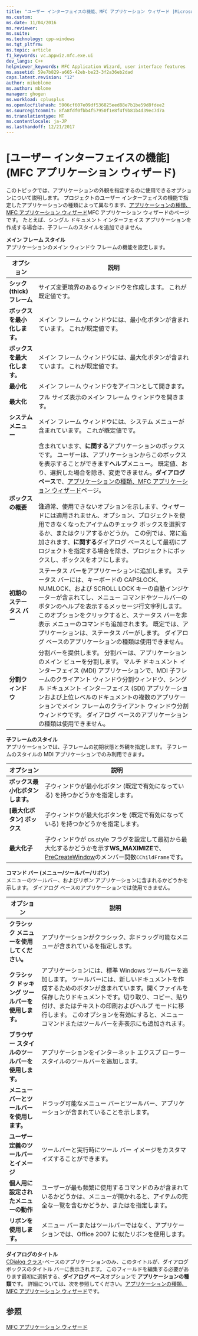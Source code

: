 ```yaml
---
title: "ユーザー インターフェイスの機能、MFC アプリケーション ウィザード |Microsoft ドキュメント"
ms.custom: 
ms.date: 11/04/2016
ms.reviewer: 
ms.suite: 
ms.technology: cpp-windows
ms.tgt_pltfrm: 
ms.topic: article
f1_keywords: vc.appwiz.mfc.exe.ui
dev_langs: C++
helpviewer_keywords: MFC Application Wizard, user interface features
ms.assetid: 59e7b829-a665-42eb-be23-3f2a36eb2dad
caps.latest.revision: "12"
author: mikeblome
ms.author: mblome
manager: ghogen
ms.workload: cplusplus
ms.openlocfilehash: 5906cf607e09df536825eed88e7b1be59d8fdee2
ms.sourcegitcommit: 8fa8fdf0fbb4f57950f1e8f4f9b81b4d39ec7d7a
ms.translationtype: MT
ms.contentlocale: ja-JP
ms.lasthandoff: 12/21/2017
---
```

# <a name="user-interface-features-mfc-application-wizard"></a>[ユーザー インターフェイスの機能] (MFC アプリケーション ウィザード)
このトピックでは、アプリケーションの外観を指定するのに使用できるオプションについて説明します。 プロジェクトのユーザー インターフェイスの機能で指定したアプリケーションの種類によって異なります、[アプリケーションの種類、MFC アプリケーション ウィザード](../../mfc/reference/application-type-mfc-application-wizard.md)MFC アプリケーション ウィザードのページです。 たとえば、シングル ドキュメント インターフェイス アプリケーションを作成する場合は、子フレームのスタイルを追加できません。  
  
 **メイン フレーム スタイル**  
 アプリケーションのメイン ウィンドウ フレームの機能を設定します。  
  
|オプション|説明|  
|------------|-----------------|  
|**シック (thick) フレーム**|サイズ変更境界のあるウィンドウを作成します。 これが既定値です。|  
|**ボックスを最小化します。**|メイン フレーム ウィンドウには、最小化ボタンが含まれています。 これが既定値です。|  
|**ボックスを最大化します。**|メイン フレーム ウィンドウには、最大化ボタンが含まれています。 これが既定値です。|  
|**最小化**|メイン フレーム ウィンドウをアイコンとして開きます。|  
|**最大化**|フル サイズ表示のメイン フレーム ウィンドウを開きます。|  
|**システム メニュー**|メイン フレーム ウィンドウには、システム メニューが含まれています。 これが既定値です。|  
|**ボックスの概要**|含まれています、**に関する**アプリケーションのボックスです。 ユーザーは、アプリケーションからこのボックスを表示することができます**ヘルプ**メニュー。 既定値、おり、選択した場合を除き、変更できません。**ダイアログ ベース**で、[アプリケーションの種類、MFC アプリケーション ウィザード](../../mfc/reference/application-type-mfc-application-wizard.md)ページ。<br /><br /> **注**通常、使用できないオプションを示します、ウィザードには適用されません、オプション、プロジェクトを使用できなくなったアイテムのチェック ボックスを選択するか、またはクリアするかどうか。 この例では、常に追加されます、**に関する**ダイアログ ベースとして最初にプロジェクトを指定する場合を除き、プロジェクトにボックスし、ボックスをオフにします。|  
|**初期のステータス バー**|ステータス バーをアプリケーションに追加します。 ステータス バーには、キーボードの CAPSLOCK、NUMLOCK、および SCROLL LOCK キーの自動インジケーターが含まれてし、メニュー コマンドやツールバーのボタンのヘルプを表示するメッセージ行文字列します。 このオプションをクリックすると、ステータス バーを非表示 メニューのコマンドも追加されます。 既定では、アプリケーションは、ステータス バーがします。 ダイアログ ベースのアプリケーションの種類は使用できません。|  
|**分割ウィンドウ**|分割バーを提供します。 分割バーは、アプリケーションのメイン ビューを分割します。 マルチ ドキュメント インターフェイス (MDI) アプリケーションで、MDI 子フレームのクライアント ウィンドウ分割ウィンドウ、シングル ドキュメント インターフェイス (SDI) アプリケーションおよび上位レベルのドキュメントの複数のアプリケーションでメイン フレームのクライアント ウィンドウ分割ウィンドウです。 ダイアログ ベースのアプリケーションの種類は使用できません。|  
  
 **子フレームのスタイル**  
 アプリケーションでは、子フレームの初期状態と外観を指定します。 子フレームのスタイルの MDI アプリケーションでのみ利用できます。  
  
|オプション|説明|  
|------------|-----------------|  
|**ボックス最小化ボタンします。**|子ウィンドウが最小化ボタン (既定で有効になっている) を持つかどうかを指定します。|  
|**[最大化ボタン] ボックス**|子ウィンドウが最大化ボタンを (既定で有効になっている) を持つかどうかを指定します。|  
|**最大化子**|子ウィンドウが cs.style フラグを設定して最初から最大化するかどうかを示す**WS_MAXIMIZE**で、 [PreCreateWindow](../../mfc/reference/cwnd-class.md#precreatewindow)のメンバー関数`CChildFrame`です。|  
  
 **コマンド バー (メニュー/ツールバー/リボン)**  
 メニューのツールバー、およびリボン アプリケーションに含まれるかどうかを示します。 ダイアログ ベースのアプリケーションでは使用できません。  
  
|オプション|説明|  
|------------|-----------------|  
|**クラシック メニューを使用してください。**|アプリケーションがクラシック、非ドラッグ可能なメニューが含まれているを指定します。|  
|**クラシック ドッキング ツールバーを使用します。**|アプリケーションには、標準 Windows ツールバーを追加します。 ツールバーには、新しいドキュメントを作成するためのボタンが含まれています。開くファイルを保存したりドキュメントです。切り取り、コピー、貼り付け、またはテキストの印刷およびヘルプ モードに移行します。 このオプションを有効にすると、メニュー コマンドまたはツールバーを非表示にも追加されます。|  
|**ブラウザー スタイルのツールバーを使用します。**|アプリケーションをインターネット エクスプ ローラー スタイルのツールバーを追加します。|  
|**メニュー バーとツールバーを使用します。**|ドラッグ可能なメニュー バーとツールバー、アプリケーションが含まれていることを示します。|  
|**ユーザー定義のツールバーとイメージ**|ツールバーと実行時にツール バー イメージをカスタマイズすることができます。|  
|**個人用に設定されたメニューの動作**|ユーザーが最も頻繁に使用するコマンドのみが含まれているかどうかは、メニューが開かれると、アイテムの完全な一覧を含むかどうか、またはを指定します。|  
|**リボンを使用します。**|メニュー バーまたはツールバーではなく、アプリケーションでは、Office 2007 に似たリボンを使用します。|  
  
 **ダイアログのタイトル**  
 [CDialog クラス](../../mfc/reference/cdialog-class.md)-ベースのアプリケーションのみ、このタイトルが、ダイアログ ボックスのタイトル バーに表示されます。 このフィールドを編集する必要があります最初に選択する、**ダイアログ ベース**オプションで **アプリケーションの種類**です。 詳細については、次を参照してください。[アプリケーションの種類、MFC アプリケーション ウィザード](../../mfc/reference/application-type-mfc-application-wizard.md)です。  
  
## <a name="see-also"></a>参照  
 [MFC アプリケーション ウィザード](../../mfc/reference/mfc-application-wizard.md)

